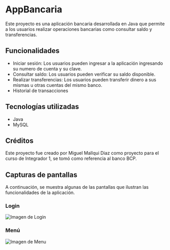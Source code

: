 # AppBancaria

Este proyecto es una aplicación bancaria desarrollada en Java que permite a los usuarios realizar operaciones bancarias como consultar saldo y transferencias.

## Funcionalidades

- Iniciar sesión: Los usuarios pueden ingresar a la aplicación ingresando su numero de cuenta y su clave.
- Consultar saldo: Los usuarios pueden verificar su saldo disponible.
- Realizar transferencias: Los usuarios pueden transferir dinero a sus mismas u otras cuentas del mismo banco.
- Historial de transacciones

## Tecnologías utilizadas

- Java
- MySQL

## Créditos

Este proyecto fue creado por Miguel Mallqui Diaz como proyecto para el curso de Integrador 1, se tomó como referencia al banco BCP.

## Capturas de pantallas

A continuación, se muestra algunas de las pantallas que ilustran las funcionalidades de la aplicación.

### Login

![Imagen de Login](https://i.imgur.com/AKjnT6d.png)

### Menú

![Imagen de Menu](https://i.imgur.com/AKjnT6d.png)

